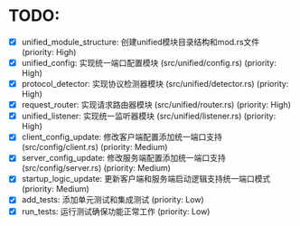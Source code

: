 # TODO:

- [x] unified_module_structure: 创建unified模块目录结构和mod.rs文件 (priority: High)
- [x] unified_config: 实现统一端口配置模块 (src/unified/config.rs) (priority: High)
- [x] protocol_detector: 实现协议检测器模块 (src/unified/detector.rs) (priority: High)
- [x] request_router: 实现请求路由器模块 (src/unified/router.rs) (priority: High)
- [x] unified_listener: 实现统一监听器模块 (src/unified/listener.rs) (priority: High)
- [x] client_config_update: 修改客户端配置添加统一端口支持 (src/config/client.rs) (priority: Medium)
- [x] server_config_update: 修改服务端配置添加统一端口支持 (src/config/server.rs) (priority: Medium)
- [x] startup_logic_update: 更新客户端和服务端启动逻辑支持统一端口模式 (priority: Medium)
- [x] add_tests: 添加单元测试和集成测试 (priority: Low)
- [x] run_tests: 运行测试确保功能正常工作 (priority: Low)
